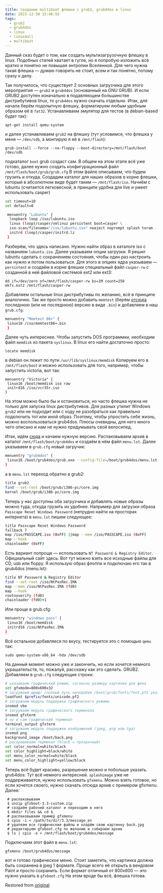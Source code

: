 ```yaml
---
title: Создание multiboot флешки с grub2, grub4dos в linux
date: 2023-12-30 15:48:55
tags:
  - grub2
  - grub4dos
  - linux
  - linux4all
  - multiboot
---
```


Данный сказ будет о том, как создать мультизагрузочную флешку в linux. Подобных статей хватает в гугле, но я попробую изложить всё кратко и понятно не повышая энтропии Вселенной. Для чего нужна такая флешка — думаю говорить не стоит, всем и так понятно, потому сразу к делу.

Так получилось, что существует 2 основных загрузчика для этого мероприятия — `grub2` и `grub4dos` (основанный на GNU GRUB). И если GRUB2 доступен изначально в подавляющем большинстве дистрибутивов linux, то `grub4dos` нужно скачать отдельно.
Итак, для начала берём подопытную флешку, форматируем любым удобным образом её в `fat32`. Устанавливаем эмулятор для тестов (в debian-based будет так):

```shell
apt-get install qemu-system
```

и далее устанавливаем `grub2` на флешку (тут условимся, что флешка у меня — `/dev/sdb`, а монтирую я её в `/mnt/flash`):

```shell
grub-install --force --no-floppy --boot-directory=/mnt/flash/boot /dev/sdb
```

подкаталог `boot` grub создаст сам. В общем на этом этапе всё уже готово, далее нужно создать конфигурационный файл `/mnt/flash/boot/grub/grub.cfg` В этом файле описываем, что будем грузить и откуда. Создадим каталог для наших образов в корне флешки, который в абсолютном виде будет таким — `/mnt/flash/iso`. Начнём с lubuntu (считается легковесной, в принципе удобна для live и умеет использовать casper)

```bash
set timeout=10
set default=0

 menuentry "Lubuntu" {
  loopback loop /iso/lubuntu.iso
  linux (loop)/casper/vmlinuz persistent boot=casper \
  iso-scan/filename="/iso/lubuntu.iso" noeject noprompt splash toram --
  initrd (loop)/casper/initrd.lz
 }
```

Разберём, что здесь написано. Нужно найти образ в каталоге iso с названием `lubuntu.iso`. Далее указываем опции загрузки. Я решил lubuntu сделать с сохранением состояния, чтобы один раз настроить как нужно и потом пользоваться. Для этого в опциях ядра указываем — `persistent` и создаём в корне флешки специальный файл `casper-rw` с созданной в ней файловой системой ext2 или ext3:

```shell
dd if=/dev/zero of=/mnt/flash/casper-rw bs=1M count=250
mkfs.ext2 /mnt/flash/casper-rw
```

Добавляем остальные linux дистрибутивы по желанию, всё в принципе аналогично. Так же просто можно добавить `memtest` (берём [отсюда](https://memtest.org/) последнюю (или не последнюю) версию в виде `.bin`) и добавляем в наш `grub.cfg`:

```bash
menuentry "Memtest 86+" {
 linux16 /iso/memtest86+.bin
 }
 ```

Далее чуть интереснее. Чтобы запустить DOS программки, необходим файл `memdisk` из пакета `syslinux`. В linux его найти достаточно просто:

```shell
locate memdisk
```

в debian он лежит по пути `/usr/lib/syslinux/memdisk` Копируем его в `/mnt/flash/boot` и можно использовать для того, например, чтобы запустить victoria, вот так:

```shell
menuentry "Victoria" {
 linux16 /boot/memdisk iso raw
 initrd16 /iso/vcr35r.iso
}
```

На этом можно было бы и остановиться, но часто флешка нужна не только для запуска linux дистрибутивов. Для разных утилит Windows `grub2` или не подходит или с ходу не разобраться как правильно подключить тот или иной образ. Поэтому, чтобы упростить себе жизнь, можно воспользоваться grub4dos. Плюсы очевидны, для него много чего описано и нам не нужно придумывать свой велосипед.

Итак, идём [сюда](https://sourceforge.net/projects/grub4dos/) и качаем нужную версию. Распаковываем архив в каталог `/mnt/flash/boot/grub4dos` и создаём в нём файл `menu.lst`. Далее указываем в `grub.cfg` новый загручик:

```bash
menuentry "grub4dos" {
 linux16 /boot/grub4dos/grub.exe --config-file=/boot/grub4dos/menu.lst
}
```

а в `menu.lst` переход обратно в grub2:

```bash
title grub2
find --set-root /boot/grub/i386-pc/core.img
kernel /boot/grub/i386-pc/core.img
```

Теперь у нас доступны оба загрузчика и добавлять новые образы можно туда, откуда грузить их удобнее. Например для загрузки образа `Passcape Reset Windows Password` (нетрудно найти на просторах интернета) в `menu.lst` пишем следующее:

```bash
title Passcape Reset Windows Password
fallback 7
map /iso/PASSCAPE.iso (0xFF) ||map --mem /iso/PASSCAPE.iso (0xFF)
map --hook
chainloader (0xFF)
```

Есть вариант попроще — использовать `NT Password & Registry Editor`. Официальный сайт здесь. Вот тут можно взять все исходные файлы для CD, usb или floppy. Я использую образ флоппи и подключаю его так в grub4dos (menu.lst):

```bash
title NT Password & Registry Editor
find --set-root /iso/NtPasRec.IMA
map --mem /iso/NtPasRec.IMA (fd0)
map --hook
rootnoverify (fd0)
chainloader (fd0)+1
```

Или проще в grub.cfg:

```bash
menuentry "windows pass" {
 linux16 /boot/memdisk
 initrd16 /iso/NtPasRec.IMA
}
```

Всё остальное добавляеся по вкусу, тестируется это с помощью `qemu` так:

```shell
sudo qemu-system-x86_64 -hda /dev/sdb
```

На данный момент можно уже и закончить, но если хочется немного украшательств, то, пожалуй, расскажу как это сделать. GRUB2. Добавляем в `grub.cfg` следующие строки:

```bash
# указываем графический режим, согласно размеру картинки для фона
set gfxmode=800x600x32
# загружаем шрифт (полный путь наподобии /boot/grub/fonts/font.pf2 указывать нельзя)
loadfont $prefix/fonts/unicode.pf2
# загружаем модуль поддержки графического режима
insmod vbe
# загружаем модуль графического терминала
insmod gfxterm
# ну и сам графический терминал
terminal_output gfxterm
# загружаем модуль поддержки изображений (jpeg, png или tga)
insmod png
background_image /boot/back.png
# раскрашиваем терминал (black = прозрачный)
set color_normal=white/black
set color_highlight=black/white
set menu_color_normal=white/black
set menu_color_highlight=yellow/black
```

Теперь всё будет красиво, разрешение можно и побольше указать.
grub4dos: Тут всё немного интересней. `splashimage` уже не поддерживается, нужно использовать `gfxmenu`. Можно взять готовое, но если хочется своего, нужно скачать отсюда архив с примером gfxmenu. Далее:

```shell
 # распаковываем
 $ unzip gfxboot-3.3-custom.zip
 # создаём рабочий каталог и переходим в него
 $ mkdir files && cd $_
 # распаковываем пример gfxmenu
 $ cpio -i < /path/to/dir/3.3/message_en
 # удаляем все графические файлы и кладём свою картинку back.jpg
 # редактируем gfxboot.cfg по желанию и собираем архив
 $ ls | cpio -o > /mnt/flash/boot/grub4dos/message
```

Подключаем этот файл в `menu.lst`:

```bash
gfxmenu /boot/grub4dos/message
```

вот и готово графическое меню. Стоит заметить, что картинка должна быть сохранена в jpeg 1 формате. Проще всего её открыть в вендовом Paint и просто сохранить. Если формат отличный от 800x600 — это нужно указать в `gfxboot.cfg`
На этом вроде бы всё, флешка готова.

Restored from [original](https://web.archive.org/web/20200206160842/http://conformist-mw.blogspot.com/2015/12/multiboot-grub2-grub4dos-linux.html)
